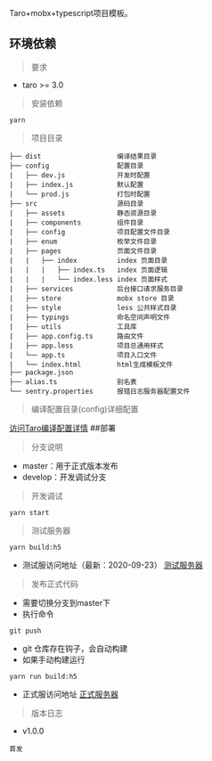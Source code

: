 Taro+mobx+typescript项目模板。

## 环境依赖
> 要求
- taro >= 3.0
> 安装依赖
```
yarn
```
> 项目目录
```
├── dist                   编译结果目录
├── config                 配置目录
|   ├── dev.js             开发时配置
|   ├── index.js           默认配置
|   └── prod.js            打包时配置
├── src                    源码目录
|   ├── assets             静态资源目录
|   ├── components         组件目录
|   ├── config             项目配置文件目录
|   ├── enum               枚举文件目录
|   ├── pages              页面文件目录
|   |   ├── index          index 页面目录
|   |   |   ├── index.ts   index 页面逻辑
|   |   |   └── index.less index 页面样式
|   ├── services           后台接口请求服务目录
|   ├── store              mobx store 目录
|   ├── style              less 公共样式目录
|   ├── typings            命名空间声明文件
|   ├── utils              工具库
|   ├── app.config.ts      路由文件
|   ├── app.less           项目总通用样式
|   └── app.ts             项目入口文件
|   └── index.html         html生成模板文件
├── package.json
├── alias.ts               别名表
└── sentry.properties      报错日志服务器配置文件
```
> 编译配置目录(config)详细配置

[访问Taro编译配置详情](https://taro-docs.jd.com/taro/docs/config-detail)
##部署
> 分支说明
- master：用于正式版本发布
- develop：开发调试分支
> 开发调试
```
yarn start
```

> 测试服务器
```
yarn build:h5
```
- 测试服访问地址（最新：2020-09-23）
[测试服务器](https://www.xxxxxxx.cn)

> 发布正式代码
- 需要切换分支到master下
- 执行命令
```
git push
```
- git 仓库存在钩子，会自动构建
- 如果手动构建运行
```
yarn run build:h5
```
- 正式服访问地址
[正式服务器](https://www.xxx.com/)

> 版本日志
- v1.0.0
```
首发
```
